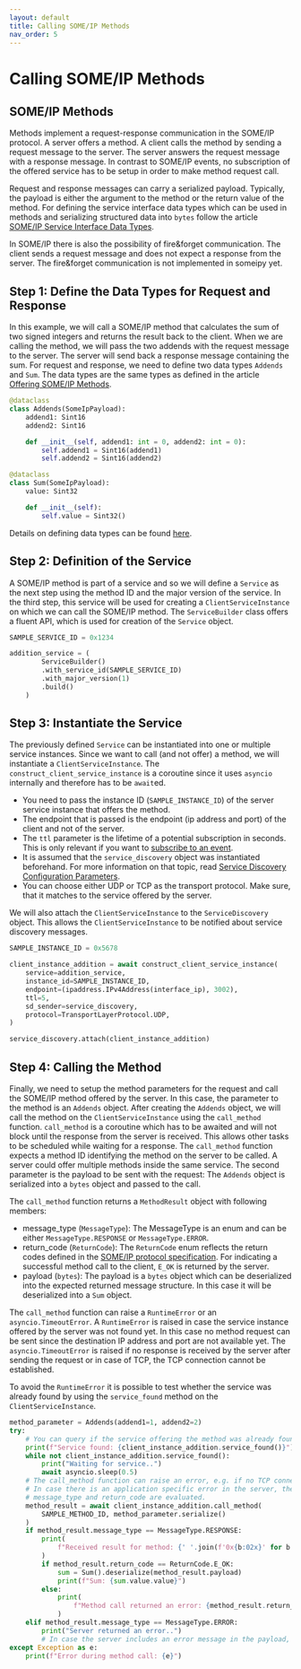 ```yaml
---
layout: default
title: Calling SOME/IP Methods
nav_order: 5
---
```


<style type="text/css">
pre > code.language-mermaid {
    display: flex;
    justify-content: center;
    align-items: center;
}

p:has(img) {
    display: flex;
    justify-content: center;
    align-items: center;
}
</style>

# Calling SOME/IP Methods
## SOME/IP Methods

Methods implement a request-response communication in the SOME/IP protocol. A server offers a method. A client calls the method by sending a request message to the server. The server answers the request message with a response message. In contrast to SOME/IP events, no subscription of the offered service has to be setup in order to make method request call. 

Request and response messages can carry a serialized payload. Typically, the payload is either the argument to the method or the return value of the method. For defining the service interface data types which can be used in methods and serializing structured data into `bytes` follow the article [SOME/IP Service Interface Data Types](/someipy/service_interface.html).

In SOME/IP there is also the possibility of fire&forget communication. The client sends a request message and does not expect a response from the server. The fire&forget communication is not implemented in someipy yet.

## Step 1: Define the Data Types for Request and Response

In this example, we will call a SOME/IP method that calculates the sum of two signed integers and returns the result back to the client. When we are calling the method, we will pass the two addends with the request message to the server. The server will send back a response message containing the sum. For request and response, we need to define two data types `Addends` and `Sum`. The data types are the same types as defined in the article [Offering SOME/IP Methods](/someipy/offering_methods.html).

```python
@dataclass
class Addends(SomeIpPayload):
    addend1: Sint16
    addend2: Sint16

    def __init__(self, addend1: int = 0, addend2: int = 0):
        self.addend1 = Sint16(addend1)
        self.addend2 = Sint16(addend2)

@dataclass
class Sum(SomeIpPayload):
    value: Sint32

    def __init__(self):
        self.value = Sint32()
```

Details on defining data types can be found [here](/someipy/service_interface.html).

## Step 2: Definition of the Service

A SOME/IP method is part of a service and so we will define a `Service` as the next step using the method ID and the major version of the service. In the third step, this service will be used for creating a `ClientServiceInstance` on which we can call the SOME/IP method. The `ServiceBuilder` class offers a fluent API, which is used for creation of the `Service` object.

```python
SAMPLE_SERVICE_ID = 0x1234

addition_service = (
        ServiceBuilder()
        .with_service_id(SAMPLE_SERVICE_ID)
        .with_major_version(1)
        .build()
    )
```

## Step 3: Instantiate the Service

The previously defined `Service` can be instantiated into one or multiple service instances. Since we want to call (and not offer) a method, we will instantiate a `ClientServiceInstance`.
The `construct_client_service_instance` is a coroutine since it uses `asyncio` internally and therefore has to be `await`ed.

- You need to pass the instance ID (`SAMPLE_INSTANCE_ID`) of the server service instance that offers the method.
- The endpoint that is passed is the endpoint (ip address and port) of the client and not of the server.
- The `ttl` parameter is the lifetime of a potential subscription in seconds. This is only relevant if you want to [subscribe to an event](someipy/subscribing_events.html).
- It is assumed that the `service_discovery` object was instantiated beforehand. For more information on that topic, read [Service Discovery Configuration Parameters](/someipy/service_discovery.html).
- You can choose either UDP or TCP as the transport protocol. Make sure, that it matches to the service offered by the server.

We will also attach the `ClientServiceInstance` to the `ServiceDiscovery` object. This allows the `ClientServiceInstance` to be notified about service discovery messages.

```python
SAMPLE_INSTANCE_ID = 0x5678

client_instance_addition = await construct_client_service_instance(
    service=addition_service,
    instance_id=SAMPLE_INSTANCE_ID,
    endpoint=(ipaddress.IPv4Address(interface_ip), 3002),
    ttl=5,
    sd_sender=service_discovery,
    protocol=TransportLayerProtocol.UDP,
)

service_discovery.attach(client_instance_addition)
```

## Step 4: Calling the Method

Finally, we need to setup the method parameters for the request and call the SOME/IP method offered by the server. In this case, the parameter to the method is an `Addends` object. After creating the `Addends` object, we will call the method on the `ClientServiceInstance` using the `call_method` function. `call_method` is a coroutine which has to be awaited and will not block until the response from the server is received. This allows other tasks to be scheduled while waiting for a response. The `call_method` function expects a method ID identifying the method on the server to be called. A server could offer multiple methods inside the same service. The second parameter is the payload to be sent with the request: The `Addends` object is serialized into a `bytes` object and passed to the call.

The `call_method` function returns a `MethodResult` object with following members:

- message_type (`MessageType`): The MessageType is an enum and can be either `MessageType.RESPONSE` or `MessageType.ERROR`.
- return_code (`ReturnCode`): The `ReturnCode` enum reflects the return codes defined in the [SOME/IP protocol specification](https://www.autosar.org/fileadmin/standards/R22-11/FO/AUTOSAR_PRS_SOMEIPProtocol.pdf). For indicating a successful method call to the client, `E_OK` is returned by the server.
- payload (`bytes`): The payload is a `bytes` object which can be deserialized into the expected returned message structure. In this case it will be deserialized into a `Sum` object.

The `call_method` function can raise a `RuntimeError` or an `asyncio.TimeoutError`. A `RuntimeError` is raised in case the service instance offered by the server was not found yet. In this case no method request can be sent since the destination IP address and port are not available yet. The `asyncio.TimeoutError` is raised if no response is received by the server after sending the request or in case of TCP, the TCP connection cannot be established.

To avoid the `RuntimeError` it is possible to test whether the service was already found by using the `service_found` method on the `ClientServiceInstance`.

```python
method_parameter = Addends(addend1=1, addend2=2)
try:
    # You can query if the service offering the method was already found via SOME/IP service discovery
    print(f"Service found: {client_instance_addition.service_found()}")
    while not client_instance_addition.service_found():
        print("Waiting for service..")
        await asyncio.sleep(0.5)
    # The call_method function can raise an error, e.g. if no TCP connection to the server can be established
    # In case there is an application specific error in the server, the server still returns a response and the
    # message_type and return_code are evaluated.
    method_result = await client_instance_addition.call_method(
        SAMPLE_METHOD_ID, method_parameter.serialize()
    )
    if method_result.message_type == MessageType.RESPONSE:
        print(
            f"Received result for method: {' '.join(f'0x{b:02x}' for b in method_result.payload)}"
        )
        if method_result.return_code == ReturnCode.E_OK:
            sum = Sum().deserialize(method_result.payload)
            print(f"Sum: {sum.value.value}")
        else:
            print(
                f"Method call returned an error: {method_result.return_code}"
            )
    elif method_result.message_type == MessageType.ERROR:
        print("Server returned an error..")
        # In case the server includes an error message in the payload, it can be deserialized and printed
except Exception as e:
    print(f"Error during method call: {e}")
```
